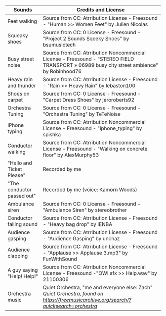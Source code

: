 <html>
<body>
<!--StartFragment-->

Sounds | Credits and License
-- | --
Feet walking | Source from CC: Atrribution License - Freesound - "Human >> Women Feet" by Julien Nicolas
Squeaky shoes | Source from CC: 0 License - Freesound - "Project 2 Sounds Sqeeky Shoes" by bsumusictech
Busy street noise | Source from CC: Atrribution Noncommercial License - Freesound - "STEREO FIELD TRANSPORT » 06989 busy city street ambience" by Robinhood76
Heavy rain and thunder | Source from CC: Atrribution License - Freesound - "Rain >> Heavy Rain" by lebaston100
Shoes on carpet | Source from CC: 0 License - Freesound - "Carpet Dress Shoes" by jeroroberts92
Orchestra Tuning | Source from CC: 0 License - Freesound - "Orchestra Tuning" by TeTeNoise
iPhone typing | Source from CC: Atrribution Noncommercial License - Freesound - "iphone_typing" by spishka
Conductor walking | Source from CC: Atrribution Noncommercial License - Freesound - "Walking on concrete floor" by AlexMurphy53
"Hello and Ticket Please" | Recorded by me 
"The conductor passed out" | Recorded by me (voice: Kamorn Woods)
Ambulance siren | Source from CC: 0 License - Freesound - "Ambulance Siren" by stereobrother
Conductor falling sound | Source from CC: Atrribution License - Freesound - "Heavy bag drop" by IENBA
Audience gasping |Source from CC: Atrribution License - Freesound - "Audience Gasping" by unchaz
Audience clapping | Source from CC: Atrribution License - Freesound - "Applause >> Applause 3.mp3" by FunWithSound
A guy saying "Help! Help!" | Source from CC: Atrribution Noncommercial License - Freesound -"OWI sfx >> Help.wav" by 21100306
Orchestra music | Quiet Orchestra, "me and everyone else: Zach" <i>Quiet Orchestra<i>, found on https://freemusicarchive.org/search/?quicksearch=orchestra






<!--EndFragment-->
</body>
</html>